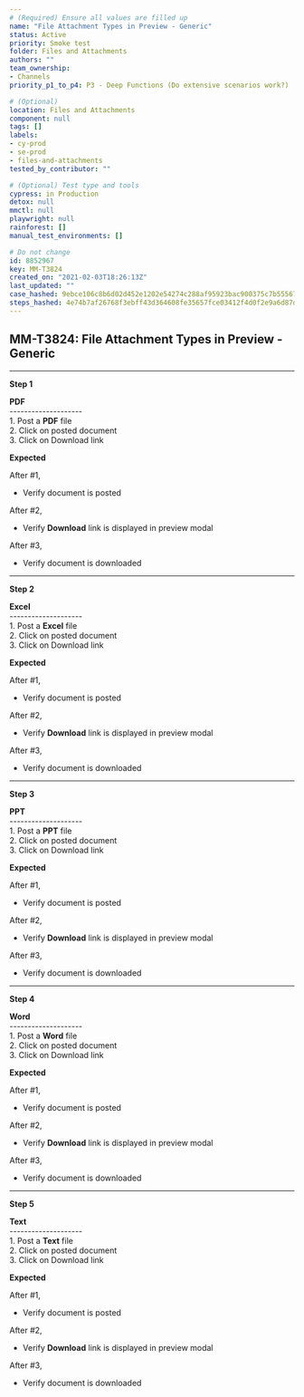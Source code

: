 ```yaml
---
# (Required) Ensure all values are filled up
name: "File Attachment Types in Preview - Generic"
status: Active
priority: Smoke test
folder: Files and Attachments
authors: ""
team_ownership:
- Channels
priority_p1_to_p4: P3 - Deep Functions (Do extensive scenarios work?)

# (Optional)
location: Files and Attachments
component: null
tags: []
labels:
- cy-prod
- se-prod
- files-and-attachments
tested_by_contributor: ""

# (Optional) Test type and tools
cypress: in Production
detox: null
mmctl: null
playwright: null
rainforest: []
manual_test_environments: []

# Do not change
id: 8852967
key: MM-T3824
created_on: "2021-02-03T18:26:13Z"
last_updated: ""
case_hashed: 9ebce106c8b6d02d452e1202e54274c288af95923bac900375c7b555679465510e673e046358c5da81d3f407d87c6bea
steps_hashed: 4e74b7af26768f3ebff43d364608fe35657fce03412f4d0f2e9a6d87d959c61e3dee9869ff706dc685ae841ba138c899
---
```


<!-- (Auto-generated) Based on frontmatter's "key" and "name" -->

## MM-T3824: File Attachment Types in Preview - Generic

---

**Step 1**

**PDF**\
\--------------------\
1\. Post a **PDF** file\
2\. Click on posted document\
3\. Click on Download link

**Expected**

After #1,

- Verify document is posted

After #2,

- Verify **Download** link is displayed in preview modal

After #3,

- Verify document is downloaded

---

**Step 2**

**Excel**\
\--------------------\
1\. Post a **Excel** file\
2\. Click on posted document\
3\. Click on Download link

**Expected**

After #1,

- Verify document is posted

After #2,

- Verify **Download** link is displayed in preview modal

After #3,

- Verify document is downloaded

---

**Step 3**

**PPT**\
\--------------------\
1\. Post a **PPT** file\
2\. Click on posted document\
3\. Click on Download link

**Expected**

After #1,

- Verify document is posted

After #2,

- Verify **Download** link is displayed in preview modal

After #3,

- Verify document is downloaded

---

**Step 4**

**Word**\
\--------------------\
1\. Post a **Word** file\
2\. Click on posted document\
3\. Click on Download link

**Expected**

After #1,

- Verify document is posted

After #2,

- Verify **Download** link is displayed in preview modal

After #3,

- Verify document is downloaded

---

**Step 5**

**Text**\
\--------------------\
1\. Post a **Text** file\
2\. Click on posted document\
3\. Click on Download link

**Expected**

After #1,

- Verify document is posted

After #2,

- Verify **Download** link is displayed in preview modal

After #3,

- Verify document is downloaded
